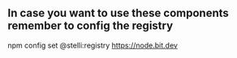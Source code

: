 ## In case you want to use these components remember to config the registry
npm config set @stelli:registry https://node.bit.dev
